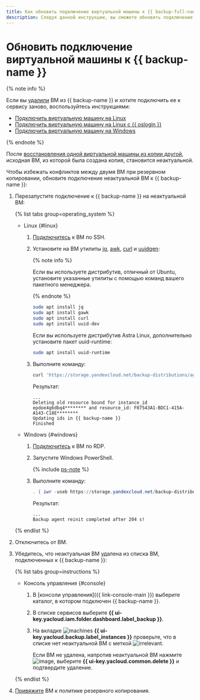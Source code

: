 ```yaml
---
title: Как обновить подключение виртуальной машины к {{ backup-full-name }}
description: Следуя данной инструкции, вы сможете обновить подключение виртуальной машины к {{ backup-name }}.
---
```


# Обновить подключение виртуальной машины к {{ backup-name }}

{% note info %}

Если вы [удалили](delete-vm.md) ВМ из {{ backup-name }} и хотите подключить ее к сервису заново, воспользуйтесь инструкциями:

* [Подключить виртуальную машину на Linux](connect-vm-linux.md)
* [Подключить виртуальную машину на Linux с {{ oslogin }}](connect-vm-oslogin-linux.md)
* [Подключить виртуальную машину на Windows](connect-vm-windows.md)

{% endnote %}

После [восстановления одной виртуальной машины из копии другой](./backup-vm/non-native-recovery.md), исходная ВМ, из которой была создана копия, становится неактуальной.

Чтобы избежать конфликтов между двумя ВМ при резервном копировании, обновите подключение неактуальной ВМ к {{ backup-name }}:

1. Перезапустите подключение к {{ backup-name }} на неактуальной ВМ:

    {% list tabs group=operating_system %}

    - Linux {#linux}

      1. [Подключитесь](../../compute/operations/vm-connect/ssh.md#vm-connect) к ВМ по SSH.
      1. Установите на ВМ утилиты [jq](https://jqlang.github.io/jq/), [awk](http://awklang.org/), [curl](https://curl.se/) и [uuidgen](https://uuidgen.org/):

          {% note info %}

          Если вы используете дистрибутив, отличный от Ubuntu, установите указанные утилиты с помощью команд вашего пакетного менеджера.

          {% endnote %}

          ```bash
          sudo apt install jq
          sudo apt install gawk
          sudo apt install curl
          sudo apt install uuid-dev
          ```

          Если вы используете дистрибутив Astra Linux, дополнительно установите пакет uuid-runtime:

          ```bash
          sudo apt install uuid-runtime
          ```

      1. Выполните команду:

          ```bash
          curl 'https://storage.yandexcloud.net/backup-distributions/agent_reinit.sh' | sudo bash
          ```

          Результат:

          ```text
          ...
          Deleting old resource bound for instance_id epdoe4g6dbq4******** and resource_id: F07543A1-BDC1-415A-A143-C18E********
          Updating ids in {{ backup-name }}
          Finished
          ```

    - Windows {#windows}

      1. [Подключитесь](../../compute/operations/vm-connect/rdp.md) к ВМ по RDP.
      1. Запустите Windows PowerShell.

          {% include [ps-note](../../_includes/backup/ps-note.md) %}

      1. Выполните команду:

          ```powershell
          . { iwr -useb https://storage.yandexcloud.net/backup-distributions/agent_reinit.ps1 } | iex
          ```

          Результат:

          ```text
          ...
          Backup agent reinit completed after 204 s!
          ```

    {% endlist %}

1. Отключитесь от ВМ.
1. Убедитесь, что неактуальная ВМ удалена из списка ВМ, подключенных к {{ backup-name }}:

    {% list tabs group=instructions %}

    - Консоль управления {#console}

      1. В [консоли управления]({{ link-console-main }}) выберите каталог, в котором подключен {{ backup-name }}.
      1. В списке сервисов выберите **{{ ui-key.yacloud.iam.folder.dashboard.label_backup }}**.
      1. На вкладке ![machines](../../_assets/console-icons/server.svg) **{{ ui-key.yacloud.backup.label_instances }}** проверьте, что в списке нет неактуальной ВМ с меткой ![irrelevant](../../_assets/console-icons/circle-info-fill.svg).

          Если ВМ не удалена, напротив неактуальной ВМ нажмите ![image](../../_assets/console-icons/ellipsis.svg), выберите **{{ ui-key.yacloud.common.delete }}** и подтвердите удаление.

    {% endlist %}

1. [Привяжите](./policy-vm/attach-and-detach-vm.md) ВМ к политике резервного копирования.
